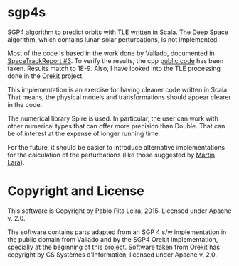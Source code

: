 sgp4s
===============

SGP4 algorithm to predict orbits with TLE written in Scala. The Deep Space algorithm, which contains lunar-solar perturbations, is not implemented.

Most of the code is based in the work done by Vallado, documented in [SpaceTrackReport #3](https://celestrak.com/NORAD/documentation/). To verify the results, the cpp [public code](http://celestrak.com/publications/AIAA/2006-6753/) has been taken. Results match to 1E-9. Also, I have looked into the TLE processing done in the [Orekit](http://www.orekit.org) project.


This implementation is an exercise for having cleaner code written in Scala. That means, the physical models and transformations should appear clearer in the code. 

The numerical library Spire is used. In particular, the user can work with other numerical types that can offer more precision than Double. That can be of interest at the expense of longer running time. 

For the future, it should be easier to introduce alternative implementations for the calculation of the perturbations (like those suggested by [Martin Lara](http://arxiv.org/pdf/1407.8076.pdf)). 


Copyright and License
====================

This software is Copyright by Pablo Pita Leira, 2015. Licensed under Apache v. 2.0.

The software contains parts adapted from an SGP 4 s/w implementation in the public domain from Vallado and by the SGP4 Orekit implementation, specially at the beginning of this project. Software taken from Orekit has copyright by CS Systèmes d'Information, licensed under Apache v. 2.0.


